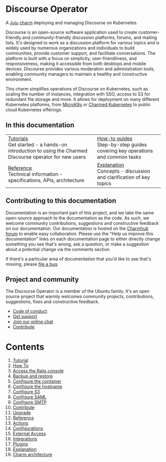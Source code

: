 # Discourse Operator
A [Juju](https://juju.is/) [charm](https://juju.is/docs/olm/charmed-operators) deploying and managing Discourse on Kubernetes.

Discourse is an open-source software application used to create customer-friendly and community-friendly discussion platforms, 
forums, and mailing lists. It's designed to work as a discussion platform for various topics and is widely used by numerous 
organizations and individuals to build communities, provide customer support, and facilitate conversations. The platform is 
built with a focus on simplicity, user-friendliness, and responsiveness, making it accessible from both desktops and mobile 
devices. Discourse provides various moderation and administration tools, enabling community managers to maintain a healthy and 
constructive environment.

This charm simplifies operations of Discourse on Kubernetes, such as scaling the number of instances, integration 
with SSO, access to S3 for redundant file storage and more. It allows for deployment on many different Kubernetes 
platforms, from [MicroK8s](https://microk8s.io) or [Charmed Kubernetes](https://ubuntu.com/kubernetes) to public cloud 
Kubernetes offerings.

## In this documentation

| | |
|--|--|
|  [Tutorials](/t/discourse-k8s-docs-getting-started/12157)</br>  Get started - a hands-on introduction to using the Charmed Discourse operator for new users </br> |  [How-to guides](/t/discourse-k8s-docs-how-to-configure-the-container/12141) </br> Step-by-step guides covering key operations and common tasks |
| [Reference](/t/discourse-k8s-docs-integrations/12155) </br> Technical information - specifications, APIs, architecture | [Explanation](/t/discourse-k8s-docs-charm-architecture/12139) </br> Concepts - discussion and clarification of key topics  |

## Contributing to this documentation

Documentation is an important part of this project, and we take the same open-source approach to the documentation as the code. As such, we welcome community contributions, suggestions and constructive feedback on our documentation. Our documentation is hosted on the [Charmhub forum](https://discourse.charmhub.io/t/discourse-documentation-overview/3773) to enable easy collaboration. Please use the "Help us improve this documentation" links on each documentation page to either directly change something you see that's wrong, ask a question, or make a suggestion about a potential change via the comments section.

If there's a particular area of documentation that you'd like to see that's missing, please [file a bug](https://github.com/canonical/discourse-k8s-operator/issues).

## Project and community

The Discourse Operator is a member of the Ubuntu family. It's an open source
project that warmly welcomes community projects, contributions, suggestions,
fixes and constructive feedback.

- [Code of conduct](https://ubuntu.com/community/code-of-conduct)
- [Get support](https://discourse.charmhub.io/)
- [Join our online chat](https://matrix.to/#/#charmhub-charmdev:ubuntu.com)
- [Contribute](https://charmhub.io/discourse-k8s/docs/how-to-contribute)

# Contents

1. [Tutorial](tutorial.md)
1. [How To](how-to)
  1. [Access the Rails console](how-to/access--the-rails-console.md)
  1. [Backup and restore](how-to/backup-and-restore.md)
  1. [Configure the container](how-to/configure-container.md)
  1. [Configure the hostname](how-to/configure-hostname.md)
  1. [Configure S3](how-to/configure-s3.md)
  1. [Configure SAML](how-to/configure-saml.md)
  1. [Configure SMTP](how-to/configure-smtp.md)
  1. [Contribute](how-to/contribute.md)
  1. [Upgrade](how-to/upgrade.md)
1. [Reference](reference)
  1. [Actions](reference/actions.md)
  1. [Configurations](reference/configurations.md)
  1. [External Access](reference/external-access.md)
  1. [Integrations](reference/integrations.md)
  1. [Plugins](reference/plugins.md)
1. [Explanation](explanation)
  1. [Charm architecture](explanation/charm-architecture.md)